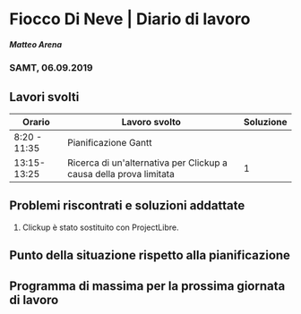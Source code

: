 # Fiocco Di Neve | Diario di lavoro
##### Matteo Arena
### SAMT, 06.09.2019

## Lavori svolti


|Orario        |Lavoro svolto                               |Soluzione|
|--------------|--------------------------------------------|---------|
|8:20 - 11:35| Pianificazione Gantt||
|13:15-13:25|Ricerca di un'alternativa per Clickup a causa della prova limitata|1|

## Problemi riscontrati e soluzioni addattate
1) Clickup è stato sostituito con ProjectLibre.
## Punto della situazione rispetto alla pianificazione

## Programma di massima per la prossima giornata di lavoro